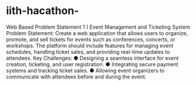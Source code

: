 # iith-hacathon-
Web Based Problem Statement
1 ) Event Management and Ticketing System
Problem Statement:
Create a web application that allows users to organize, promote, and sell
tickets for events such as conferences, concerts, or workshops. The
platform should include features for managing event schedules, handling
ticket sales, and providing real-time updates to attendees.
Key Challenges:
● Designing a seamless interface for event creation, ticketing, and user
registration.
● Integrating secure payment systems and tracking ticket sales.
● Allowing event organizers to communicate with attendees before and
during the event.
